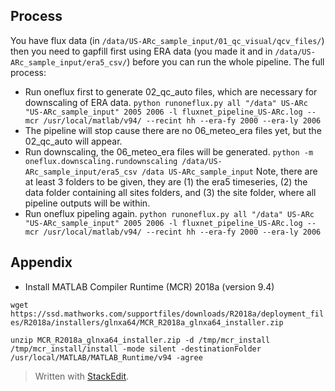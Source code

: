 ## Process
You have flux data 
(in `/data/US-ARc_sample_input/01_qc_visual/qcv_files/`) 
then you need to gapfill first using ERA data (you made it and in `/data/US-ARc_sample_input/era5_csv/`)  before you can run the whole pipeline. 
The full process:
- Run oneflux first to generate 02_qc_auto files, which are necessary for downscaling of ERA data. 
  `python runoneflux.py all "/data" US-ARc "US-ARc_sample_input" 2005 2006 -l fluxnet_pipeline_US-ARc.log --mcr /usr/local/matlab/v94/ --recint hh --era-fy 2000 --era-ly 2006`
- The pipeline will stop cause there are no 06_meteo_era files yet, but the 02_qc_auto will appear.
- Run downscaling, the 06_meteo_era files will be generated.
  `python -m oneflux.downscaling.rundownscaling /data/US-ARc_sample_input/era5_csv /data US-ARc_sample_input`
  Note, there are at least 3 folders to be given, they are (1) the era5 timeseries, (2) the data folder containing all sites folders, and (3) the site folder, where all pipeline outputs will be within. 
- Run oneflux pipeling again. 
  `python runoneflux.py all "/data" US-ARc "US-ARc_sample_input" 2005 2006 -l fluxnet_pipeline_US-ARc.log --mcr /usr/local/matlab/v94/ --recint hh --era-fy 2000 --era-ly 2006`


## Appendix
- Install MATLAB Compiler Runtime (MCR) 2018a (version 9.4)

`wget https://ssd.mathworks.com/supportfiles/downloads/R2018a/deployment_files/R2018a/installers/glnxa64/MCR_R2018a_glnxa64_installer.zip`

`unzip MCR_R2018a_glnxa64_installer.zip -d /tmp/mcr_install`
`/tmp/mcr_install/install -mode silent -destinationFolder /usr/local/MATLAB/MATLAB_Runtime/v94 -agree`

> Written with [StackEdit](https://stackedit.io/).
<!--stackedit_data:
eyJoaXN0b3J5IjpbLTIxMzMzMDQwMTgsLTE4OTYzMzIzNjBdfQ
==
-->